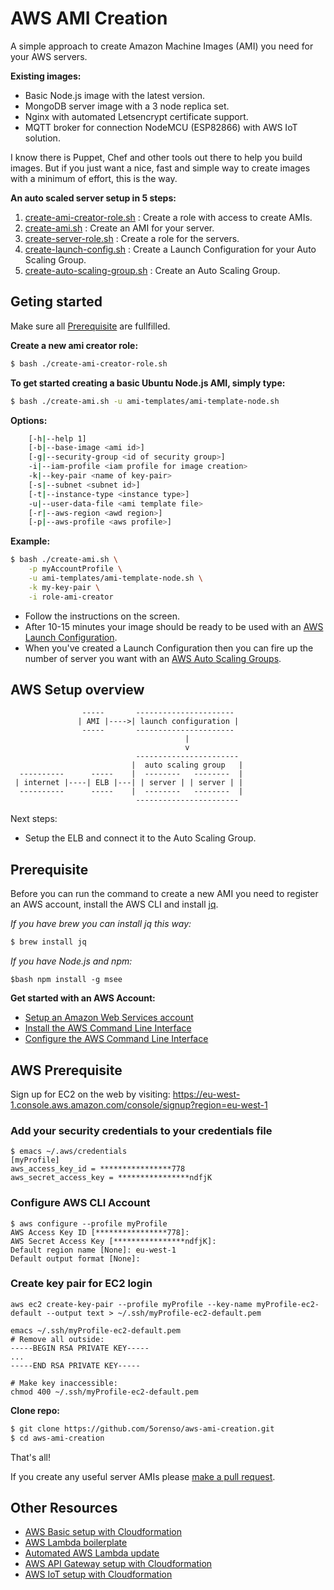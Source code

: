 # AWS AMI Creation

A simple approach to create Amazon Machine Images (AMI) you need for your AWS servers.

__Existing images:__
* Basic Node.js image with the latest version.
* MongoDB server image with a 3 node replica set.
* Nginx with automated Letsencrypt certificate support.
* MQTT broker for connection NodeMCU (ESP82866) with AWS IoT solution.


I know there is Puppet, Chef and other tools out there to help you build images.
But if you just want a nice, fast and simple way to create images with a minimum of effort,
this is the way.

__An auto scaled server setup in 5 steps:__

1. [create-ami-creator-role.sh](#user-content-get-started) : Create a role with access to create AMIs.
2. [create-ami.sh](#user-content-get-started) : Create an AMI for your server.
3. [create-server-role.sh](docs/launch-configuration.md#user-content-server-role) : Create a role for the servers.
4. [create-launch-config.sh](docs/launch-configuration.md) : Create a Launch Configuration for your Auto Scaling Group.
5. [create-auto-scaling-group.sh](docs/auto-scaling-group.md) : Create an Auto Scaling Group.


## Geting started

Make sure all [Prerequisite](#user-content-prerequisite) are fullfilled.

__Create a new ami creator role:__
```bash
$ bash ./create-ami-creator-role.sh
```

__To get started creating a basic Ubuntu Node.js AMI, simply type:__
```bash
$ bash ./create-ami.sh -u ami-templates/ami-template-node.sh
```

__Options:__
```bash
    [-h|--help 1]
    [-b|--base-image <ami id>]
    [-g|--security-group <id of security group>]
    -i|--iam-profile <iam profile for image creation>
    -k|--key-pair <name of key-pair>
    [-s|--subnet <subnet id>]
    [-t|--instance-type <instance type>]
    -u|--user-data-file <ami template file>
    [-r|--aws-region <awd region>]
    [-p|--aws-profile <aws profile>]
```


__Example:__
```bash
$ bash ./create-ami.sh \
    -p myAccountProfile \
    -u ami-templates/ami-template-node.sh \
    -k my-key-pair \
    -i role-ami-creator
```


* Follow the instructions on the screen.
* After 10-15 minutes your image should be ready to be used with an [AWS Launch Configuration](docs/launch-configuration.md).
* When you've created a Launch Configuration then you can fire up the number of server you want with an [AWS Auto Scaling Groups](docs/auto-scaling-group.md).

## AWS Setup overview

```
                -----       ----------------------
               | AMI |---->| launch configuration |
                -----       ----------------------
                                       |
                                       v
                            -----------------------
                           |  auto scaling group   |
  ----------      -----    |  --------   --------  |
 | internet |----| ELB |---| | server | | server | |
  ----------      -----    |  --------   --------  |
                            -----------------------
```
Next steps:

* Setup the ELB and connect it to the Auto Scaling Group.


## Prerequisite

Before you can run the command to create a new AMI you need to register an AWS account,
install the AWS CLI and install [jq](https://stedolan.github.io/jq/download/).

_If you have brew you can install jq this way:_
```bash
$ brew install jq
```

_If you have Node.js and npm:_
```
$bash npm install -g msee
```

__Get started with an AWS Account:__
* [Setup an Amazon Web Services account](https://aws.amazon.com/)
* [Install the AWS Command Line Interface](http://docs.aws.amazon.com/cli/latest/userguide/installing.html)
* [Configure the AWS Command Line Interface](http://docs.aws.amazon.com/cli/latest/userguide/cli-chap-getting-started.html)


## AWS Prerequisite

Sign up for EC2 on the web by visiting: https://eu-west-1.console.aws.amazon.com/console/signup?region=eu-west-1


### Add your security credentials to your credentials file
```
$ emacs ~/.aws/credentials
[myProfile]
aws_access_key_id = ****************778
aws_secret_access_key = ****************ndfjK
```


### Configure AWS CLI Account
```
$ aws configure --profile myProfile
AWS Access Key ID [****************778]:
AWS Secret Access Key [****************ndfjK]:
Default region name [None]: eu-west-1
Default output format [None]:
```


### Create key pair for EC2 login
```
aws ec2 create-key-pair --profile myProfile --key-name myProfile-ec2-default --output text > ~/.ssh/myProfile-ec2-default.pem

emacs ~/.ssh/myProfile-ec2-default.pem
# Remove all outside:
-----BEGIN RSA PRIVATE KEY-----
...
-----END RSA PRIVATE KEY-----

# Make key inaccessible:
chmod 400 ~/.ssh/myProfile-ec2-default.pem
```


__Clone repo:__
```bash
$ git clone https://github.com/5orenso/aws-ami-creation.git
$ cd aws-ami-creation
```

That's all!

If you create any useful server AMIs please [make a pull request](https://help.github.com/articles/creating-a-pull-request/).


## Other Resources

* [AWS Basic setup with Cloudformation](https://github.com/5orenso/aws-cloudformation-base)
* [AWS Lambda boilerplate](https://github.com/5orenso/aws-lambda-boilerplate)
* [Automated AWS Lambda update](https://github.com/5orenso/aws-lambda-autodeploy-lambda)
* [AWS API Gateway setup with Cloudformation](https://github.com/5orenso/aws-cloudformation-api-gateway)
* [AWS IoT setup with Cloudformation](https://github.com/5orenso/aws-cloudformation-iot)

